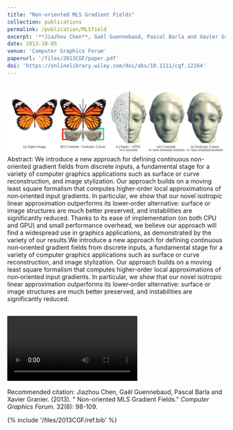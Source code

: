 ```yaml
---
title: "Non-oriented MLS Gradient Fields"
collection: publications
permalink: /publication/MLSfield
excerpt: '**Jiazhou Chen**, Gaël Guennebaud, Pascal Barla and Xavier Granier'
date: 2013-10-05
venue: 'Computer Graphics Forum'
paperurl: '/files/2013CGF/paper.pdf'
doi: 'https://onlinelibrary.wiley.com/doi/abs/10.1111/cgf.12164'
---
```

<br/><img src='/files/2013CGF/teaser.png' alt=""><br>
Abstract: We introduce a new approach for defining continuous non-oriented gradient fields from discrete inputs, a fundamental stage for a variety of computer graphics applications such as surface or curve reconstruction, and image stylization. Our approach builds on a moving least square formalism that computes higher‐order local approximations of non‐oriented input gradients. In particular, we show that our novel isotropic linear approximation outperforms its lower‐order alternative: surface or image structures are much better preserved, and instabilities are significantly reduced. Thanks to its ease of implementation (on both CPU and GPU) and small performance overhead, we believe our approach will find a widespread use in graphics applications, as demonstrated by the variety of our results.We introduce a new approach for defining continuous non‐oriented gradient fields from discrete inputs, a fundamental stage for a variety of computer graphics applications such as surface or curve reconstruction, and image stylization. Our approach builds on a moving least square formalism that computes higher‐order local approximations of non‐oriented input gradients. In particular, we show that our novel isotropic linear approximation outperforms its lower‐order alternative: surface or image structures are much better preserved, and instabilities are significantly reduced.

<br/><video src='/files/2013CGF/video.png' alt=""></video><br>

Recommended citation: Jiazhou Chen, Gaël Guennebaud, Pascal Barla and Xavier Granier. (2013). &quot; Non-oriented MLS Gradient Fields.&quot; <i>Computer Graphics Forum</i>. 32(8): 98-109.

{% include '/files/2013CGF/ref.bib' %}
